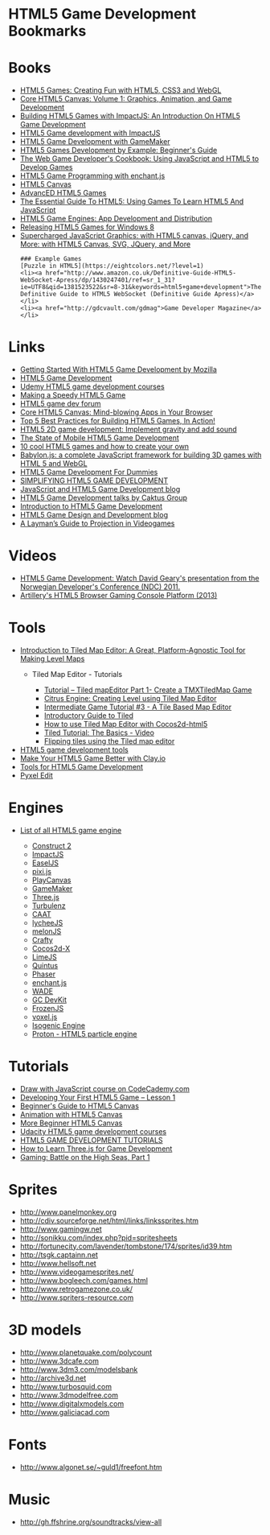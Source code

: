HTML5 Game Development Bookmarks
======================


<h1>Books</h1>
<ul>
	<li><a href="http://www.amazon.co.uk/HTML5-Games-Creating-CSS3-WebGL/dp/1119975085/ref=sr_1_2?ie=UTF8&qid=1381523354&sr=8-2&keywords=html5+game+development">HTML5 Games: Creating Fun with HTML5, CSS3 and WebGL</a></li>
	<li><a href="http://www.amazon.co.uk/Core-HTML5-Canvas-Animation-Development/dp/0132761610/ref=sr_1_5?ie=UTF8&qid=1381523354&sr=8-5&keywords=html5+game+development">Core HTML5 Canvas: Volume 1: Graphics, Animation, and Game Development</a></li>
	<li><a href="http://www.amazon.co.uk/Building-HTML5-Games-ImpactJS-Introduction/dp/1449315178/ref=sr_1_3?ie=UTF8&qid=1381523354&sr=8-3&keywords=html5+game+development">Building HTML5 Games with ImpactJS: An Introduction On HTML5 Game Development</a></li>
	<li><a href="http://www.amazon.co.uk/HTML5-Game-development-ImpactJS-ebook/dp/B00BFB827Q/ref=sr_1_6?ie=UTF8&qid=1381523354&sr=8-6&keywords=html5+game+development">HTML5 Game development with ImpactJS</a></li>
	<li><a href="http://www.amazon.co.uk/HTML5-Development-GameMaker-Jason-Elliott/dp/1849694109/ref=sr_1_9?ie=UTF8&qid=1381523354&sr=8-9&keywords=html5+game+development">HTML5 Game Development with GameMaker</a></li>
	<li><a href="http://www.amazon.co.uk/HTML5-Games-Development-Example-Beginner%2527s/dp/1849691266/ref=sr_1_8?ie=UTF8&qid=1381523354&sr=8-8&keywords=html5+game+development">HTML5 Games Development by Example: Beginner's Guide</a></li>
	<li><a href="http://www.amazon.co.uk/The-Web-Game-Developers-Cookbook/dp/0321898389/ref=sr_1_10?ie=UTF8&qid=1381523354&sr=8-10&keywords=html5+game+development">The Web Game Developer's Cookbook: Using JavaScript and HTML5 to Develop Games</a></li>
	<li><a href="http://www.amazon.co.uk/HTML5-Game-Programming-enchant-js-Shimizu/dp/1430247436/ref=sr_1_12?ie=UTF8&qid=1381523354&sr=8-12&keywords=html5+game+development">HTML5 Game Programming with enchant.js</a></li>
	<li><a href="http://www.amazon.co.uk/HTML5-Canvas-Steve-Fulton/dp/1449334989/ref=sr_1_14?ie=UTF8&qid=1381523354&sr=8-14&keywords=html5+game+development">HTML5 Canvas</a></li>
	<li><a href="http://www.amazon.co.uk/AdvancED-HTML5-Games-Apress-Media/dp/1430235098/ref=sr_1_18?ie=UTF8&qid=1381523522&sr=8-18&keywords=html5+game+development">AdvancED HTML5 Games</a></li>
	<li><a href="http://www.amazon.co.uk/The-Essential-Guide-HTML5-JavaScript/dp/1430233834/ref=sr_1_19?ie=UTF8&qid=1381523522&sr=8-19&keywords=html5+game+development">The Essential Guide To HTML5: Using Games To Learn HTML5 And JavaScript</a></li>
	<li><a href="http://www.amazon.co.uk/HTML5-Game-Engines-Development-Distribution/dp/1466594004/ref=sr_1_20?ie=UTF8&qid=1381523522&sr=8-20&keywords=html5+game+development">HTML5 Game Engines: App Development and Distribution</a></li>
	<li><a href="http://www.amazon.co.uk/Releasing-HTML5-Games-Windows-8/dp/1449360505/ref=sr_1_24?ie=UTF8&qid=1381523522&sr=8-24&keywords=html5+game+development">Releasing HTML5 Games for Windows 8</a></li>
	<li><a href="http://www.amazon.co.uk/Supercharged-JavaScript-Graphics-canvas-jQuery/dp/1449393632/ref=sr_1_25?ie=UTF8&qid=1381523522&sr=8-25&keywords=html5+game+development">Supercharged JavaScript Graphics: with HTML5 canvas, jQuery, and More: with HTML5 Canvas, SVG, JQuery, and More</a></li>
	
	
	### Example Games
	[Puzzle in HTML5](https://eightcolors.net/?level=1)
	<li><a href="http://www.amazon.co.uk/Definitive-Guide-HTML5-WebSocket-Apress/dp/1430247401/ref=sr_1_31?ie=UTF8&qid=1381523522&sr=8-31&keywords=html5+game+development">The Definitive Guide to HTML5 WebSocket (Definitive Guide Apress)</a></li>
	<li><a href="http://gdcvault.com/gdmag">Game Developer Magazine</a></li>
</ul>

<h1>Links</h1>
<ul>
	<li><a href="https://hacks.mozilla.org/2013/09/getting-started-with-html5-game-development/">Getting Started With HTML5 Game Development by Mozilla</a></li>
	<li><a href="http://www.html5gamedevelopment.com/">HTML5 Game Development</a></li>
	<li><a href="https://www.udemy.com/courses/search/?q=html5+game+development">Udemy HTML5 game development courses</a></li>
	<li><a href="https://developers.facebook.com/blog/post/2012/04/17/making-a-speedy-html5-game/">Making a Speedy HTML5 Game</a></li>
	<li><a href="http://www.html5gamedevs.com/">HTML5 game dev forum</a></li>
	<li><a href="http://www.infoq.com/presentations/Core-HTML5-Canvas">Core HTML5 Canvas: Mind-blowing Apps in Your Browser</a></li>
	<li><a href="http://msdn.microsoft.com/en-us/hh563503.aspx">Top 5 Best Practices for Building HTML5 Games, In Action!</a></li>
	<li><a href="http://www.ibm.com/developerworks/library/wa-html5-game9/">HTML5 2D game development: Implement gravity and add sound</a></li>
	<li><a href="http://www.html5gamedevelopment.org/StateofHTML5GameDevelopment/#.UlhkFiTrynM">The State of Mobile HTML5 Game Development</a></li>
	<li><a href="http://www.designer-daily.com/10-cool-html5-games-and-how-to-create-your-own-23820">10 cool HTML5 games and how to create your own</a></li>
	<li><a href="http://blogs.msdn.com/b/eternalcoding/archive/2013/06/27/babylon-js-a-complete-javascript-framework-for-building-3d-games-with-html-5-and-webgl.aspx">Babylon.js: a complete JavaScript framework for building 3D games with HTML 5 and WebGL</a></li>
	<li><a href="http://www.dummies.com/how-to/content/html5-game-development-for-dummies-cheat-sheet.html">HTML5 Game Development For Dummies</a></li>
	<li><a href="http://www.ubelly.com/2013/08/simplifying-html5-game-development/">SIMPLIFYING HTML5 GAME DEVELOPMENT</a></li>
	<li><a href="http://blog.sklambert.com/">JavaScript and HTML5 Game Development blog</a></li>
	<li><a href="http://talks.caktusgroup.com/lightning-talks/2012/html5-game-development/#/">HTML5 Game Development talks by Caktus Group</a></li>
	<li><a href="http://training.bocoup.com/html5-game-dev/">Introduction to HTML5 Game Development</a></li>
	<li><a href="http://www.spacemonsters.co.uk/">HTML5 Game Design and Development blog</a></li>
	<li><a href="http://www.significant-bits.com/a-laymans-guide-to-projection-in-videogames">A Layman’s Guide to Projection in Videogames</a></li>

</ul>

<h1>Videos</h1>
<ul>
	<li><a href="http://vimeo.com/43529194">HTML5 Game Development: Watch David Geary's presentation from the Norwegian Developer's Conference (NDC) 2011.</a></li>
	<li><a href="http://www.youtube.com/watch?v=NiCy5igO9-I">Artillery's HTML5 Browser Gaming Console Platform (2013)</a></li>
</ul>

<h1>Tools</h1>
<ul>
	<li><a href="http://gamedev.tutsplus.com/tutorials/level-design/introduction-to-tiled-map-editor/">Introduction to Tiled Map Editor: A Great, Platform-Agnostic Tool for Making Level Maps</a></li>
	<ul>
		<li>Tiled Map Editor - Tutorials</li>
		<ul>
		<li><a href="http://paulsonapps.wordpress.com/2010/06/09/tutorial-tiled-mapeditor-part-1-create-a-tmxtiledmap-game/">Tutorial – Tiled mapEditor Part 1- Create a TMXTiledMap Game</a></li>
		<li><a href="http://pzuh.blogspot.co.uk/2013/05/citrus-engine-creating-level-using.html">Citrus Engine: Creating Level using Tiled Map Editor</a></li>
		<li><a href="http://www.parallelrealities.co.uk/2011/10/intermediate-game-tutorial-3-tile-based.html">Intermediate Game Tutorial #3 - A Tile Based Map Editor</a></li>
		<li><a href="http://forums.rpgmakerweb.com/index.php?/topic/3331-introductory-guide-to-tiled/">Introductory Guide to Tiled</a></li>
		<li><a href="https://developer.tizen.org/documentation/articles/how-use-tiled-map-editor-cocos2d-html5">How to use Tiled Map Editor with Cocos2d-html5</a></li>
		<li><a href="http://www.youtube.com/watch?v=InDZTbx3PNo">Tiled Tutorial: The Basics - Video</a></li>
		<li><a href="http://www.youtube.com/watch?v=FqMXI_yWMBs">Flipping tiles using the Tiled map editor</a></li>
		</ul>
	</ul>
	</li>
	<li><a href="http://www.html5gamedevelopment.com/html5-tools">HTML5 game development tools</a></li>
	<li><a href="http://clay.io/development-tools">Make Your HTML5 Game Better with Clay.io</a></li>
	<li><a href="http://developer.html5dev-software.intel.com/?q=node/158">Tools for HTML5 Game Development</a></li>
	<li><a href="http://pyxeledit.com/">Pyxel Edit</a></li>
	
</ul>

<h1>Engines</h1>
<ul>
	<li><a href="http://html5gameengine.com/">List of all HTML5 game engine</a></li>
	<ul>
		<li><a href="https://www.scirra.com">Construct 2</a></li>
		<li><a href="http://impactjs.com/">ImpactJS</a></li>
		<li><a href="http://createjs.com/">EaselJS</a></li>
		<li><a href="https://github.com/GoodBoyDigital/pixi.js">pixi.js</a></li>
		<li><a href="http://playcanvas.com/">PlayCanvas</a></li>
		<li><a href="http://www.yoyogames.com/studio">GameMaker</a></li>
		<li><a href="http://threejs.org/">Three.js</a></li>
		<li><a href="http://biz.turbulenz.com/developers">Turbulenz</a></li>
		<li><a href="http://www.ludei.com/tech/caat">CAAT</a></li>
		<li><a href="http://lycheejs.org/index.html">lycheeJS</a></li>
		<li><a href="http://melonjs.org/">melonJS</a></li>
		<li><a href="http://craftyjs.com/">Crafty</a></li>
		<li><a href="https://github.com/cocos2d/cocos2d-html5">Cocos2d-X</a></li>
		<li><a href="http://www.limejs.com/">LimeJS</a></li>
		<li><a href="http://html5quintus.com/">Quintus</a></li>
		<li><a href="http://phaser.io/">Phaser</a></li>
		<li><a href="http://enchantjs.com/">enchant.js</a></li>
		<li><a href="http://www.clockworkchilli.com/index.php/main/tech">WADE</a></li>
		<li><a href="http://docs.gameclosure.com/">GC DevKit</a></li>
		<li><a href="http://frozenjs.com/">FrozenJS</a></li>
		<li><a href="http://voxeljs.com/">voxel.js</a></li>
		<li><a href="http://www.isogenicengine.com/">Isogenic Engine</a></li>
		<li><a href="http://www.a-jie.cn/proton/">Proton - HTML5 particle engine</a></li>
	</ul>
</ul>


<h1>Tutorials</h1>
<ul>
	<li><a href="http://www.codecademy.com/courses/web-beginner-en-SWM11/0/2?curriculum_id=50b91eda28c2fb212300039e">Draw with JavaScript course on CodeCademy.com</a></li>
	<li><a href="http://www.script-tutorials.com/html5-game-development-lesson-1/">Developing Your First HTML5 Game – Lesson 1</a></li>
	<li><a href="http://codular.com/beginner-html5-canvas">Beginner's Guide to HTML5 Canvas</a></li>
	<li><a href="Animation with HTML5 Canvas">Animation with HTML5 Canvas</a></li>
	<li><a href="http://codular.com/more-html5-canvas">More Beginner HTML5 Canvas</a></li>
	<li><a href="https://www.udacity.com/course/cs255">Udacity HTML5 game development courses</a></li>
	<li><a href="http://html5gamedev.samlancashire.com/">HTML5 GAME DEVELOPMENT TUTORIALS</a></li>
	<li><a href="http://gamedev.tutsplus.com/articles/how-to-learn/how-to-learn-three-js-for-game-development/">How to Learn Three.js for Game Development</a></li>
	<li><a href="http://www.sitepoint.com/gaming-battle-on-the-high-seas-part-1/">Gaming: Battle on the High Seas, Part 1</a>
</ul>

<h1>Sprites</h1>
<ul>
	<li><a href="http://www.panelmonkey.org">http://www.panelmonkey.org</a>     </li>
	<li><a href="http://cdiv.sourceforge.net/html/links/linkssprites.htm">http://cdiv.sourceforge.net/html/links/linkssprites.htm</a>     </li>
	<li><a href="http://www.gamingw.net">http://www.gamingw.net</a>  </li>
	<li><a href="http://sonikku.com/index.php?pid=spritesheets">http://sonikku.com/index.php?pid=spritesheets</a></li>
	<li><a href="http://fortunecity.com/lavender/tombstone/174/sprites/id39.htm">http://fortunecity.com/lavender/tombstone/174/sprites/id39.htm</a></li>
	<li><a href="http://tsgk.captainn.net">http://tsgk.captainn.net</a></li>
	<li><a href="http://www.hellsoft.net">http://www.hellsoft.net</a>     </li>
	<li><a href="http://www.videogamesprites.net/">http://www.videogamesprites.net/</a>  </li>
	<li><a href="http://www.bogleech.com/games.html">http://www.bogleech.com/games.html</a>    </li>
	<li><a href="http://www.retrogamezone.co.uk/">http://www.retrogamezone.co.uk/</a>  </li>
	<li><a href="http://www.spriters-resource.com">http://www.spriters-resource.com</a></li>
</ul>

<h1>3D models</h1>
<ul>
	<li><a href="http://www.planetquake.com/polycount">http://www.planetquake.com/polycount</a></li>
	<li><a href="http://www.3dcafe.com">http://www.3dcafe.com</a></li>
	<li><a href="http://www.3dm3.com/modelsbank">http://www.3dm3.com/modelsbank</a></li>
	<li><a href="http://archive3d.net">http://archive3d.net</a></li>
	<li><a href="http://www.turbosquid.com">http://www.turbosquid.com</a></li>
	<li><a href="http://www.3dmodelfree.com">http://www.3dmodelfree.com</a></li>
	<li><a href="http://www.digitalxmodels.com">http://www.digitalxmodels.com</a></li>
	<li><a href="http://www.galiciacad.com">http://www.galiciacad.com</a></li>
</ul>

<h1>Fonts</h1>
<ul>
	<li><a href="http://www.algonet.se/~guld1/freefont.htm">http://www.algonet.se/~guld1/freefont.htm</a></li>
</ul>	

<h1>Music</h1>
<ul>
	<li><a href="http://gh.ffshrine.org/soundtracks/view-all">http://gh.ffshrine.org/soundtracks/view-all</a></li>
</ul>
